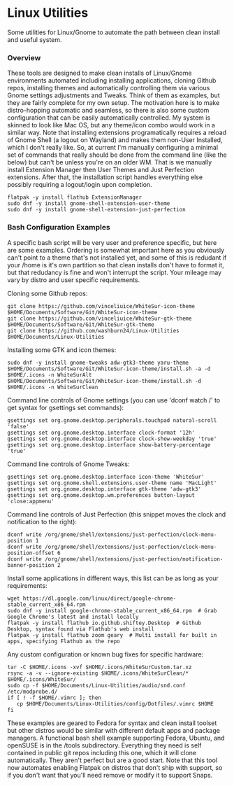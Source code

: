 # Linux Utilities
 Some utilities for Linux/Gnome to automate the path between clean install and useful system.

### Overview
These tools are designed to make clean installs of Linux/Gnome environments automated including installing applications, cloning Github repos, installing themes and automatically controlling them via various Gnome settings adjustments and Tweaks.  Think of them as examples, but they are fairly complete for my own setup.  The motivation here is to make distro-hopping automatic and seamless, so there is also some custom configuration that can be easily automatically controlled.  My system is skinned to look like Mac OS, but any theme/icon combo would work in a similar way.  Note that installing extensions programatically requires a reload of Gnome Shell (a logout on Wayland) and makes them non-User Installed, which I don't really like.  So, at current I'm manually configuring a minimal set of commands that really should be done from the command line (like the below) but can't be unless you're on an older WM.  That is we manually install Extension Manager then User Themes and Just Perfection extensions.  After that, the installation script handles everything else possibly requiring a logout/login upon completion.

```
flatpak -y install flathub ExtensionManager
sudo dnf -y install gnome-shell-extension-user-theme
sudo dnf -y install gnome-shell-extension-just-perfection
```
### Bash Configuration Examples
A specific bash script will be very user and preference specific, but here are some examples.  Ordering is somewhat important here as you obviously can't point to a theme that's not installed yet, and some of this is redudant if your /home is it's own partition so that clean installs don't have to format it, but that redudancy is fine and won't interrupt the script.  Your mileage may vary by distro and user specific requirements.

Cloning some Github repos:
```
git clone https://github.com/vinceliuice/WhiteSur-icon-theme $HOME/Documents/Software/Git/WhiteSur-icon-theme
git clone https://github.com/vinceliuice/WhiteSur-gtk-theme $HOME/Documents/Software/Git/WhiteSur-gtk-theme
git clone https://github.com/washburn24/Linux-Utilities $HOME/Documents/Linux-Utilities
```
Installing some GTK and icon themes:
```
sudo dnf -y install gnome-tweaks adw-gtk3-theme yaru-theme
$HOME/Documents/Software/Git/WhiteSur-icon-theme/install.sh -a -d $HOME/.icons -n WhiteSurAlt
$HOME/Documents/Software/Git/WhiteSur-icon-theme/install.sh -d $HOME/.icons -n WhiteSurClean
```
Command line controls of Gnome settings (you can use 'dconf watch /' to get syntax for gsettings set commands):
```
gsettings set org.gnome.desktop.peripherals.touchpad natural-scroll 'false'
gsettings set org.gnome.desktop.interface clock-format '12h'
gsettings set org.gnome.desktop.interface clock-show-weekday 'true'
gsettings set org.gnome.desktop.interface show-battery-percentage 'true'
```
Command line controls of Gnome Tweaks:
```
gsettings set org.gnome.desktop.interface icon-theme 'WhiteSur'
gsettings set org.gnome.shell.extensions.user-theme name 'MacLight'
gsettings set org.gnome.desktop.interface gtk-theme 'adw-gtk3'
gsettings set org.gnome.desktop.wm.preferences button-layout 'close:appmenu'
```

Command line controls of Just Perfection (this snippet moves the clock and notification to the right):
```
dconf write /org/gnome/shell/extensions/just-perfection/clock-menu-position 1
dconf write /org/gnome/shell/extensions/just-perfection/clock-menu-position-offset 6
dconf write /org/gnome/shell/extensions/just-perfection/notification-banner-position 2
```
Install some applications in different ways, this list can be as long as your requirements:
```
wget https://dl.google.com/linux/direct/google-chrome-stable_current_x86_64.rpm
sudo dnf -y install google-chrome-stable_current_x86_64.rpm  # Grab Google Chrome's latest and install locally
flatpak -y install flathub io.github.shiftey.Desktop  # Github Desktop, syntax found via Flathub's web install
flatpak -y install flathub zoom geary  # Multi install for built in apps, specifying Flathub as the repo
```
Any custom configuration or known bug fixes for specific hardware:
```
tar -C $HOME/.icons -xvf $HOME/.icons/WhiteSurCustom.tar.xz
rsync -a -v --ignore-existing $HOME/.icons/WhiteSurClean/* $HOME/.icons/WhiteSur/
sudo cp -f $HOME/Documents/Linux-Utilities/audio/snd.conf /etc/modprobe.d/
if [ ! -f $HOME/.vimrc ]; then
   cp $HOME/Documents/Linux-Utilities/config/Dotfiles/.vimrc $HOME
fi
```
These examples are geared to Fedora for syntax and clean install toolset but other distros would be similar with different default apps and package managers.  A functional bash shell example supporting Fedora, Ubuntu, and openSUSE is in the /tools subdirectory.  Everything they need is self contained in public git repos including this one, which it will clone automatically.  They aren't perfect but are a good start.  Note that this tool now automates enabling Flatpak on distros that don't ship with support, so if you don't want that you'll need remove or modify it to support Snaps.